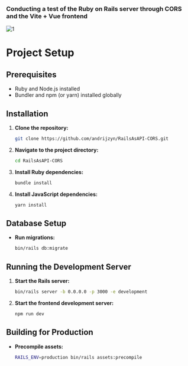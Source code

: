 
### Conducting a test of the **Ruby on Rails server** through CORS and the **Vite + Vue frontend**

![1](https://github.com/user-attachments/assets/7010b25a-f4c5-40e6-bb01-1620084437d3)


# Project Setup

## Prerequisites

- Ruby and Node.js installed
- Bundler and npm (or yarn) installed globally

## Installation

1. **Clone the repository:**
    ```bash
    git clone https://github.com/andrijzyn/RailsAsAPI-CORS.git
    ```

2. **Navigate to the project directory:**
    ```bash
    cd RailsAsAPI-CORS
    ```

3. **Install Ruby dependencies:**
    ```bash
    bundle install
    ```

4. **Install JavaScript dependencies:**
    ```bash
    yarn install
    ```

## Database Setup

- **Run migrations:**
    ```bash
    bin/rails db:migrate
    ```

## Running the Development Server

1. **Start the Rails server:**
    ```bash
    bin/rails server -b 0.0.0.0 -p 3000 -e development
    ```

2. **Start the frontend development server:**
    ```bash
    npm run dev
    ```

## Building for Production

- **Precompile assets:**
    ```bash
    RAILS_ENV=production bin/rails assets:precompile
    ```
